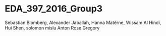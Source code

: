 # EDA_397_2016_Group3

Sebastian Blomberg,
Alexander Jaballah,
Hanna Matérne,
Wissam Al Hindi,
Hui Shen,
solomon mislu
Anton Rose Gregory
